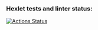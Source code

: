 ### Hexlet tests and linter status:
[![Actions Status](https://github.com/chickenzombie/qa-engineer-project-84/actions/workflows/hexlet-check.yml/badge.svg)](https://github.com/chickenzombie/qa-engineer-project-84/actions)